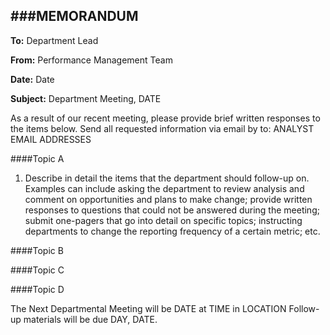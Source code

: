 ###MEMORANDUM
------
 
**To:**          	Department Lead
 
**From:**      	Performance Management Team
 
**Date:**           	Date
 
**Subject:**   	Department Meeting, DATE
 
 

As a result of our recent meeting, please provide brief written responses to the items below.  Send all requested information via email by to: ANALYST EMAIL ADDRESSES
 
####Topic A
 
1.   Describe in detail the items that the department should follow-up on. Examples can include asking the department to review analysis and comment on opportunities and plans to make change; provide written responses to questions that could not be answered during the meeting; submit one-pagers that go into detail on specific topics; instructing departments to change the reporting frequency of a certain metric; etc.
 
####Topic B
 
####Topic C
 
####Topic D
 
The Next Departmental Meeting will be DATE at TIME in LOCATION
Follow-up materials will be due DAY, DATE.